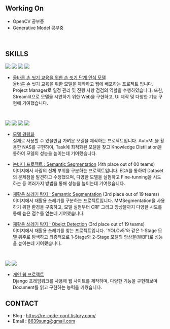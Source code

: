 ## Working On
- OpenCV 공부중
- Generative Model 공부중 

 <br>

## SKILLS
<img src="https://img.shields.io/badge/Python-3776AB?style=flat-square&logo=Python&logoColor=white"/> <img src="https://img.shields.io/badge/Pytorch-EE4C2C?style=flat-square&logo=Pytorch&logoColor=white"/> <img src="https://img.shields.io/badge/Streamlit-FF4B4B?style=flat-square&logo=Streamlit&logoColor=white"/> <img src="https://img.shields.io/badge/Flask-000000?style=flat-square&logo=Flask&logoColor=white"/> 

- [올바른 손 씻기 교육을 위한 손 씻기 단계 인식 모델](https://github.com/boostcampaitech2/final-project-level3-cv-04)    
 올바른 손 씻기 교육을 위한 모델을 제작하고 웹에 배포하는 프로젝트 입니다. Project Manager로 일정 관리 및 진행 사항 점검의 역할을 수행하였습니다. 또한, Streamlit으로 모델을 시연하기 위한 Web을 구현하고, UI 제작 및 다양한 기능 구현에 기여했습니다. 
 
 <br>

<img src="https://img.shields.io/badge/Python-3776AB?style=flat-square&logo=Python&logoColor=white"/> <img src="https://img.shields.io/badge/Pytorch-EE4C2C?style=flat-square&logo=Pytorch&logoColor=white"/> <img src="https://img.shields.io/badge/OpenCV-5C3EE8?style=flat-square&logo=OpenCV&logoColor=white"/> <img src="https://img.shields.io/badge/WandB-FFBE00?style=flat-square&logo=Weights&Biases&logoColor=white"/>

- [모델 경량화](https://github.com/boostcampaitech2/model-optimization-level3-cv-04)    
  실제로 사용할 수 있을만큼 가벼운 모델을 제작하는 프로젝트입니다. AutoML을 활용한 NAS를 구현하여, Task에 최적화된 모델을 찾고 Knowledge Distillation을 통하여 모델의 성능을 높이는데 기여했습니다.

- [눈바디 프로젝트 : Semantic Segmentation](https://github.com/potato-farm/alchera-ai-challenge) (4th place out of 00 teams)  
  이미지에서 사람의 신체 부위를 구분하는 프로젝트입니다. EDA를 통하여 Dataset의 문제점을 발견하고 수정했으며, 다양한 모델을 실험하고 Fine-tunning을 시도하는 등 여러가지 방법을 통해 성능을 높이는데 기여했습니다.

- [재활용 쓰레기 탐지 : Semantic Segmentation](https://github.com/boostcampaitech2/semantic-segmentation-level2-cv-04) (3rd place out of 19 teams)  
  이미지에서 재활용 쓰레기를 구분하는 프로젝트입니다. MMSegmentation을 사용하기 위한 환경을 구축하고, 모델 실험부터 CRF 그리고 앙상블까지 다양한 시도를 통해 높은 점수를 얻는데 기여했습니다.

- [재활용 쓰레기 탐지 : Obejct Detection](https://github.com/boostcampaitech2/object-detection-level2-cv-04) (3rd place out of 19 teams)   
  이미지에서 재활용 쓰레기를 찾는 프로젝트입니다. 'YOLOv5'와 같은 1-Stage 모델 위주로 탐색하고 최종적으로 1-Stage와 2-Stage 모델의 앙상블(WBF)로 성능을 높이는데 기여했습니다.  

<br>

<img src="https://img.shields.io/badge/Python-3776AB?style=flat-square&logo=Python&logoColor=white"/> <img src="https://img.shields.io/badge/Django-092E20?style=flat-square&logo=django&logoColor=white"/>

- [개인 웹 프로젝트](https://github.com/8639sung/Project_Henesys)    
  Django 프레임워크를 사용해 웹 사이트를 제작하며, 다양한 기능을 구현해보며 Document를 읽고 구현하는 능력을 키웠습니다.


## CONTACT

- Blog : <https://re-code-cord.tistory.com/> 
- Email : <8639sung@gmail.com>
